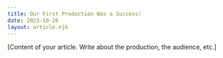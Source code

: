 ```yaml
---
title: Our First Production Was a Success!
date: 2023-10-26
layout: article.njk
---
```


[Content of your article. Write about the production, the audience, etc.]